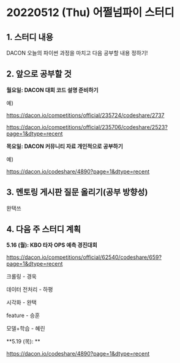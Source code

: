 # 20220512 (Thu) 어쩔넘파이 스터디

## 1. 스터디 내용

DACON 오늘의 파이썬 과정을 마치고 다음 공부할 내용 정하기!



## 2. 앞으로 공부할 것

**월요일: DACON 대회 코드 설명 준비하기**

예)

https://dacon.io/competitions/official/235724/codeshare/2737

https://dacon.io/competitions/official/235706/codeshare/2523?page=1&dtype=recent

**목요일: DACON 커뮤니티 자료 개인적으로 공부하기**

예)

https://dacon.io/codeshare/4890?page=1&dtype=recent



## 3. 멘토링 게시판 질문 올리기(공부 방향성)

완택쓰



## 4. 다음 주 스터디 계획

**5.16 (월): KBO 타자 OPS 예측 경진대회**

https://dacon.io/competitions/official/62540/codeshare/659?page=1&dtype=recent

크롤링 - 경욱

데이터 전처리 - 하평

시각화 - 완택

feature - 승훈

모델+학습 - 혜린



**5.19 (목): **

https://dacon.io/codeshare/4890?page=1&dtype=recent